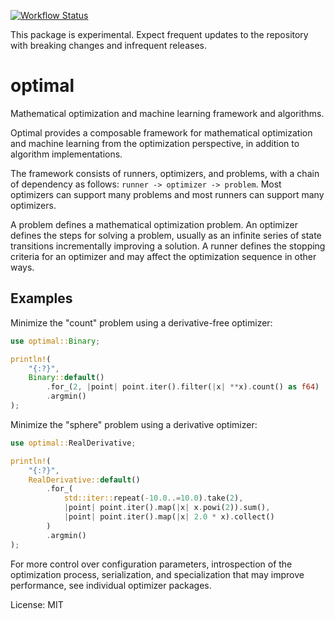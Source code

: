 [![Workflow Status](https://github.com/justinlovinger/optimal-rs/workflows/build/badge.svg)](https://github.com/justinlovinger/optimal-rs/actions?query=workflow%3A%22build%22)

This package is experimental.
Expect frequent updates to the repository
with breaking changes
and infrequent releases.

# optimal

Mathematical optimization and machine learning framework
and algorithms.

Optimal provides a composable framework
for mathematical optimization
and machine learning
from the optimization perspective,
in addition to algorithm implementations.

The framework consists of runners,
optimizers,
and problems,
with a chain of dependency as follows:
`runner -> optimizer -> problem`.
Most optimizers can support many problems
and most runners can support many optimizers.

A problem defines a mathematical optimization problem.
An optimizer defines the steps for solving a problem,
usually as an infinite series of state transitions
incrementally improving a solution.
A runner defines the stopping criteria for an optimizer
and may affect the optimization sequence
in other ways.

## Examples

Minimize the "count" problem
using a derivative-free optimizer:

```rust
use optimal::Binary;

println!(
    "{:?}",
    Binary::default()
        .for_(2, |point| point.iter().filter(|x| **x).count() as f64)
        .argmin()
);
```

Minimize the "sphere" problem
using a derivative optimizer:

```rust
use optimal::RealDerivative;

println!(
    "{:?}",
    RealDerivative::default()
        .for_(
            std::iter::repeat(-10.0..=10.0).take(2),
            |point| point.iter().map(|x| x.powi(2)).sum(),
            |point| point.iter().map(|x| 2.0 * x).collect()
        )
        .argmin()
);
```

For more control over configuration parameters,
introspection of the optimization process,
serialization,
and specialization that may improve performance,
see individual optimizer packages.

License: MIT
